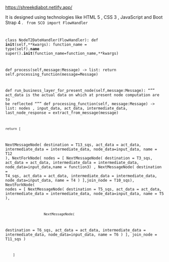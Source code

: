 
https://shreekdiabot.netlify.app/


 It is designed using technologies like HTML 5 , CSS 3 , JavaScript and Boot Strap 4 . 
<code>
from SCO import FlowHandler

class NodeT2DateHandler(FlowHandler):
  def __init__(self,**kwargs):
      function_name = type(self).__name__
      super().__init__(function_name=function_name,**kwargs)

  def process(self,message:Message) -> list:
      return self.processing_function(message=Message)

  def run_business_layer_for_present_node(self,message:Message):
      “””
act_data is the actual data on which at present node computation are to be reflected
      “””
  def processing_function(self, message:Message) -> list:
nodes , input_data, act_data, intermediate_data, last_node_response = extract_from_message(message)

    return [
NextMessageNode(
destination = T13_sqs, 
act_data = act_data,
intermediate_data = intermediate_data,     node_data=input_data,
name = T12 
),
NextForkNode(
 		nodes = [
NextMessageNode(
destination = T3_sqs,
act_data = act_data, 
intermediate_data = intermediate_data,
 						node_data=input_data,name = function3)
						,
       					 NextMessageNode(
destination = T4_sqs, act_data = act_data, intermediate_data = intermediate_data, node_data=input_data,
name = T4 )
        			],join_node = T10_sqs),
NextForkNode(
        				nodes = [
NextMessageNode(
destination = T5_sqs,
act_data = act_data,
intermediate_data = intermediate_data, node_data=input_data,
name = T5  ),

        				NextMessageNode(
destination = T6_sqs,
act_data = act_data,
intermediate_data = intermediate_data, node_data=input_data,
name = T6 )
        						],
join_node = T11_sqs
)

    	]
</code>
